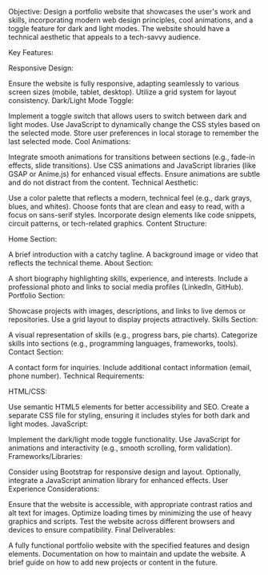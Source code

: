 Objective:
Design a portfolio website that showcases the user's work and skills, incorporating modern web design principles, cool animations, and a toggle feature for dark and light modes. The website should have a technical aesthetic that appeals to a tech-savvy audience.

Key Features:

Responsive Design:

Ensure the website is fully responsive, adapting seamlessly to various screen sizes (mobile, tablet, desktop).
Utilize a grid system for layout consistency.
Dark/Light Mode Toggle:

Implement a toggle switch that allows users to switch between dark and light modes.
Use JavaScript to dynamically change the CSS styles based on the selected mode.
Store user preferences in local storage to remember the last selected mode.
Cool Animations:

Integrate smooth animations for transitions between sections (e.g., fade-in effects, slide transitions).
Use CSS animations and JavaScript libraries (like GSAP or Anime.js) for enhanced visual effects.
Ensure animations are subtle and do not distract from the content.
Technical Aesthetic:

Use a color palette that reflects a modern, technical feel (e.g., dark grays, blues, and whites).
Choose fonts that are clean and easy to read, with a focus on sans-serif styles.
Incorporate design elements like code snippets, circuit patterns, or tech-related graphics.
Content Structure:

Home Section:

A brief introduction with a catchy tagline.
A background image or video that reflects the technical theme.
About Section:

A short biography highlighting skills, experience, and interests.
Include a professional photo and links to social media profiles (LinkedIn, GitHub).
Portfolio Section:

Showcase projects with images, descriptions, and links to live demos or repositories.
Use a grid layout to display projects attractively.
Skills Section:

A visual representation of skills (e.g., progress bars, pie charts).
Categorize skills into sections (e.g., programming languages, frameworks, tools).
Contact Section:

A contact form for inquiries.
Include additional contact information (email, phone number).
Technical Requirements:

HTML/CSS:

Use semantic HTML5 elements for better accessibility and SEO.
Create a separate CSS file for styling, ensuring it includes styles for both dark and light modes.
JavaScript:

Implement the dark/light mode toggle functionality.
Use JavaScript for animations and interactivity (e.g., smooth scrolling, form validation).
Frameworks/Libraries:

Consider using Bootstrap for responsive design and layout.
Optionally, integrate a JavaScript animation library for enhanced effects.
User Experience Considerations:

Ensure that the website is accessible, with appropriate contrast ratios and alt text for images.
Optimize loading times by minimizing the use of heavy graphics and scripts.
Test the website across different browsers and devices to ensure compatibility.
Final Deliverables:

A fully functional portfolio website with the specified features and design elements.
Documentation on how to maintain and update the website.
A brief guide on how to add new projects or content in the future.